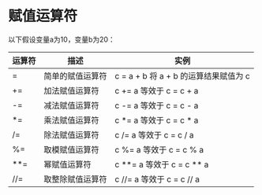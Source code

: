 
# 赋值运算符
以下假设变量a为10，变量b为20：

运算符	|   描述	|   实例
---|---|---
=	|   简单的赋值运算符	|   c = a + b 将 a + b 的运算结果赋值为 c
+=	|   加法赋值运算符	|   c += a 等效于 c = c + a
-=	|   减法赋值运算符	|   c -= a 等效于 c = c - a
*=	|   乘法赋值运算符	|   c *= a 等效于 c = c * a
/=	|   除法赋值运算符	|   c /= a 等效于 c = c / a
%=	|   取模赋值运算符	|   c %= a 等效于 c = c % a
**=	|   幂赋值运算符	|   c **= a 等效于 c = c ** a
//=	|   取整除赋值运算符	|   c //= a 等效于 c = c // a

